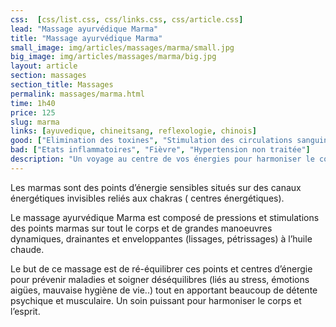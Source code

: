 ```yaml
---
css:  [css/list.css, css/links.css, css/article.css]
lead: "Massage ayurvédique Marma"
title: "Massage ayurvédique Marma"
small_image: img/articles/massages/marma/small.jpg
big_image: img/articles/massages/marma/big.jpg
layout: article
section: massages
section_title: Massages
permalink: massages/marma.html
time: 1h40
price: 125
slug: marma
links: [ayuvedique, chineitsang, reflexologie, chinois]
good: ["Elimination des toxines", "Stimulation des circulations sanguine et lymphatique", "Retrouver de l'énergie"]
bad: ["Etats inflammatoires", "Fièvre", "Hypertension non traitée"]
description: "Un voyage au centre de vos énergies pour harmoniser le corps et l'esprit, dans les traditions de l’Inde."
---
```


Les marmas sont des points d’énergie sensibles 
situés sur des canaux énergétiques invisibles 
reliés aux chakras ( centres énergétiques).

Le massage ayurvédique Marma est composé 
de pressions et stimulations des points marmas 
sur tout le corps et de grandes manoeuvres  
dynamiques, drainantes et enveloppantes (lissages, 
pétrissages) à l’huile chaude.

Le but de ce massage est de ré-équilibrer ces 
points et centres d’énergie pour prévenir 
maladies et soigner déséquilibres (liés au stress,
émotions aigües, mauvaise hygiène de vie..) 
tout en apportant beaucoup de détente 
psychique et musculaire.
Un soin puissant pour harmoniser le corps et l’esprit.


